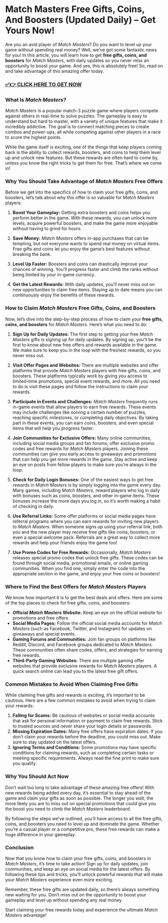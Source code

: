 # Match Masters Free Gifts, Coins, And Boosters (Updated Daily) – Get Yours Now!

Are you an avid player of *Match Masters*? Do you want to level up your game without spending real money? Well, we’ve got some fantastic news for you! In this article, you will learn how to get **free gifts, coins, and boosters** for *Match Masters*, with daily updates so you never miss an opportunity to boost your game. And yes, this is absolutely free! So, read on and take advantage of this amazing offer today.

### [✅👉 CLICK HERE TO GET NOW](https://freerewards.xyz/match/masters/)

### What Is *Match Masters*?

*Match Masters* is a popular match-3 puzzle game where players compete against others in real-time to solve puzzles. The gameplay is easy to understand but hard to master, with a variety of unique features that make it incredibly addictive. The goal is to connect matching pieces to create combos and power-ups, all while competing against other players in a race to score the highest points. 

While the game itself is exciting, one of the things that keep players coming back is the ability to collect rewards, boosters, and coins to help them level up and unlock new features. But these rewards are often hard to come by, unless you know the right tricks to get them for free. That’s where we come in!

### Why You Should Take Advantage of *Match Masters* Free Offers

Before we get into the specifics of how to claim your free gifts, coins, and boosters, let’s talk about why this offer is so valuable for *Match Masters* players:

1. **Boost Your Gameplay:** Getting extra boosters and coins helps you perform better in the game. With these rewards, you can unlock more levels, acquire powerful boosters, and make the game more enjoyable without having to grind for hours.

2. **Save Money:** *Match Masters* offers in-app purchases that can be tempting, but not everyone wants to spend real money on virtual items. Free gifts and coins let you enjoy the game’s best features without breaking the bank.

3. **Level Up Faster:** Boosters and coins can drastically improve your chances of winning. You’ll progress faster and climb the ranks without being limited by your in-game currency.

4. **Get the Latest Rewards:** With daily updates, you’ll never miss out on new opportunities to claim free items. Staying up to date means you can continuously enjoy the benefits of these rewards.

### How to Claim *Match Masters* Free Gifts, Coins, and Boosters

Now, let’s dive into the step-by-step process of how to claim your **free gifts, coins, and boosters** for *Match Masters*. Here’s what you need to do:

1. **Sign Up for Daily Updates:**
   The first step to getting your free *Match Masters* gifts is signing up for daily updates. By signing up, you’ll be the first to know about new free offers and rewards available in the game. We make sure to keep you in the loop with the freshest rewards, so you never miss out.

2. **Visit Offer Pages and Websites:**
   There are multiple websites and offer platforms that provide *Match Masters* players with free gifts, coins, and boosters. These platforms typically work by giving you access to limited-time promotions, special event rewards, and more. All you need to do is visit these pages and follow the instructions to claim your rewards.

3. **Participate in Events and Challenges:**
   *Match Masters* frequently runs in-game events that allow players to earn free rewards. These events may include challenges like solving a certain number of puzzles, reaching specific milestones, or completing daily objectives. By taking part in these events, you can earn coins, boosters, and even special items that will help you progress faster.

4. **Join Communities for Exclusive Offers:**
   Many online communities, including social media groups and fan forums, offer exclusive promo codes and free rewards for *Match Masters* players. Joining these communities can give you early access to giveaways and promotions that can help you get more rewards in the game. Stay active and keep an eye on posts from fellow players to make sure you’re always in the loop.

5. **Check for Daily Login Bonuses:**
   One of the easiest ways to get free rewards in *Match Masters* is by simply logging into the game every day. Many games, including *Match Masters*, reward players who log in daily with bonuses such as coins, boosters, and other in-game items. These bonuses increase the more days you log in, so it’s worth making a habit of checking in daily.

6. **Use Referral Links:**
   Some offer platforms or social media pages have referral programs where you can earn rewards for inviting new players to *Match Masters*. When someone signs up using your referral link, both you and the new player may receive free gifts like coins, boosters, or even a special welcome pack. Referrals are a great way to collect more rewards and help your friends enjoy the game too!

7. **Use Promo Codes for Free Rewards:**
   Occasionally, *Match Masters* releases special promo codes that unlock free gifts. These codes can be found through social media, promotional emails, or online gaming communities. When you find one, simply enter the code into the appropriate section in the game, and enjoy your free coins or boosters!

### Where to Find the Best Offers for *Match Masters* Players

We know how important it is to get the best deals and offers. Here are some of the top places to check for free gifts, coins, and boosters:

- **Official *Match Masters* Website:** Keep an eye on the official website for promotions and free offers.
- **Social Media Pages:** Follow the official social media accounts for *Match Masters* (such as Facebook, Twitter, and Instagram) for updates on giveaways and special events.
- **Gaming Forums and Communities:** Join fan groups on platforms like Reddit, Discord, and Facebook groups dedicated to *Match Masters*. These communities often share codes, offers, and strategies for earning free rewards.
- **Third-Party Gaming Websites:** There are multiple gaming offer websites that provide exclusive rewards for *Match Masters* players. A quick search online can lead you to the latest free gift offers.

### Common Mistakes to Avoid When Claiming Free Gifts

While claiming free gifts and rewards is exciting, it’s important to be cautious. Here are a few common mistakes to avoid when trying to claim your rewards:

1. **Falling for Scams:** Be cautious of websites or social media accounts that ask for personal information or payment to claim free rewards. Stick to trusted sources and never share your login details or passwords.
2. **Missing Expiration Dates:** Many free offers have expiration dates. If you don’t claim your rewards before the deadline, you could miss out. Make sure to stay updated on the latest offers.
3. **Ignoring Terms and Conditions:** Some promotions may have specific conditions for claiming rewards, such as completing certain tasks or meeting specific requirements. Always read the fine print to make sure you qualify.

### Why You Should Act Now

Don’t wait too long to take advantage of these amazing free offers! With new rewards being added every day, it’s essential to stay ahead of the game and claim your gifts as soon as possible. The longer you wait, the more likely you are to miss out on special promotions that could give you the boost you need to climb the *Match Masters* leaderboard.

By following the steps we’ve outlined, you’ll have access to all the free gifts, coins, and boosters you need to level up and dominate the game. Whether you’re a casual player or a competitive pro, these free rewards can make a huge difference in your gameplay.

### Conclusion

Now that you know how to claim your free gifts, coins, and boosters in *Match Masters*, it’s time to take action! Sign up for daily updates, join communities, and keep an eye on social media for the latest offers. By following these tips and tricks, you’ll unlock powerful rewards that will make your *Match Masters* experience even more exciting.

Remember, these free gifts are updated daily, so there’s always something new waiting for you. Don’t miss out on the opportunity to boost your gameplay and level up without spending any real money.

Start claiming your free rewards today and experience the ultimate *Match Masters* advantage!
